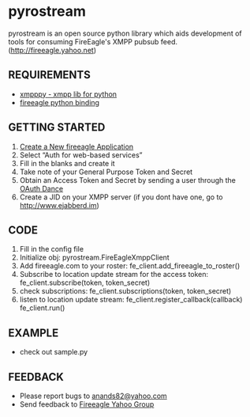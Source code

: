 # pyrostream

pyrostream is an open source python library which aids development of tools for consuming FireEagle's XMPP pubsub feed.
(http://fireeagle.yahoo.net)

## REQUIREMENTS
- [xmpppy - xmpp lib for python](http://xmpppy.sourceforge.net)
- [fireeagle python binding](http://fireeagle.yahoo.net/developer/code/python)

## GETTING STARTED
1. [Create a New fireeagle Application](http://fireeagle.yahoo.net/developer/create)
2. Select “Auth for web-based services”
3. Fill in the blanks and create it
4. Take note of your General Purpose Token and Secret
5. Obtain an Access Token and Secret by sending a user through the [OAuth Dance](http://fireeagle.yahoo.net/developer/documentation/web_auth)
6. Create a JID on your XMPP server (if you dont have one, go to http://www.ejabberd.im)

## CODE
1. Fill in the config file
2. Initialize obj:
       pyrostream.FireEagleXmppClient
3. Add fireeagle.com to your roster:
       fe_client.add_fireeagle_to_roster()
4. Subscribe to location update stream for the access token:
       fe_client.subscribe(token, token_secret)
5. check subscriptions:
       fe_client.subscriptions(token, token_secret)
6. listen to location update stream:
       fe_client.register_callback(callback)
       fe_client.run()

## EXAMPLE
* check out sample.py

## FEEDBACK
* Please report bugs to anands82@yahoo.com
* Send feedback to [Fireeagle Yahoo Group](http://tech.groups.yahoo.com/group/fireeagle)
